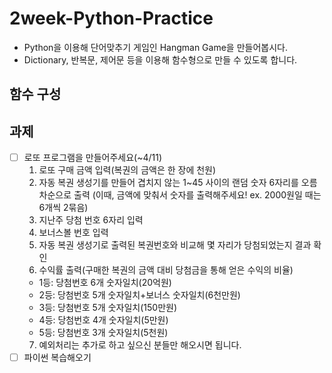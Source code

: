 # 2week-Python-Practice

- Python을 이용해 단어맞추기 게임인 Hangman Game을 만들어봅시다.
- Dictionary, 반복문, 제어문 등을 이용해 함수형으로 만들 수 있도록 합니다.

## 함수 구성




## 과제

- [ ] 로또 프로그램을 만들어주세요(~4/11)
  1. 로또 구매 금액 입력(복권의 금액은 한 장에 천원)
  2. 자동 복권 생성기를 만들어 겹치지 않는 1~45 사이의 랜덤 숫자 6자리를 오름차순으로 출력 (이때, 금액에 맞춰서 숫자를 출력해주세요! ex. 2000원일 때는 6개씩 2묶음)
  3. 지난주 당첨 번호 6자리 입력
  4. 보너스볼 번호 입력
  5. 자동 복권 생성기로 출력된 복권번호와 비교해 몇 자리가 당첨되었는지 결과 확인
  6. 수익률 출력(구매한 복권의 금액 대비 당첨금을 통해 얻은 수익의 비율)
  - 1등: 당첨번호 6개 숫자일치(20억원)
  - 2등: 당첨번호 5개 숫자일치+보너스 숫자일치(6천만원)
  - 3등: 당첨번호 5개 숫자일치(150만원)
  - 4등: 당첨번호 4개 숫자일치(5만원)
  - 5등: 당첨번호 3개 숫자일치(5천원)
  7.  예외처리는 추가로 하고 싶으신 분들만 해오시면 됩니다.
- [ ] 파이썬 복습해오기
